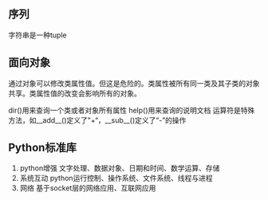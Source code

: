 ## 序列
字符串是一种tuple

## 面向对象
通过对象可以修改类属性值。但这是危险的。类属性被所有同一类及其子类的对象共享。类属性值的改变会影响所有的对象。

dir()用来查询一个类或者对象所有属性
help()用来查询的说明文档
运算符是特殊方法，如__add__()定义了"+“，\_\_sub__()定义了“-”的操作

## Python标准库
1. python增强
文字处理、数据对象、日期和时间、数学运算、存储
2. 系统互动
python运行控制、操作系统、文件系统、线程与进程
3. 网络
基于socket层的网络应用、互联网应用